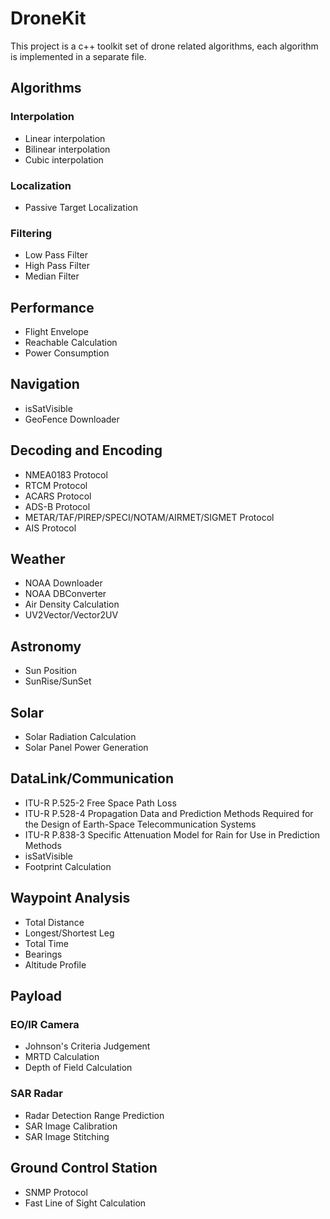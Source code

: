 # DroneKit
This project is a c++ toolkit set of drone related algorithms, each algorithm is implemented in a separate file.

## Algorithms
### Interpolation
- Linear interpolation
- Bilinear interpolation
- Cubic interpolation
### Localization
- Passive Target Localization
### Filtering
- Low Pass Filter
- High Pass Filter
- Median Filter

## Performance
- Flight Envelope
- Reachable Calculation
- Power Consumption

## Navigation
- isSatVisible
- GeoFence Downloader

## Decoding and Encoding
- NMEA0183 Protocol
- RTCM Protocol
- ACARS Protocol
- ADS-B Protocol
- METAR/TAF/PIREP/SPECI/NOTAM/AIRMET/SIGMET Protocol
- AIS Protocol

## Weather
- NOAA Downloader
- NOAA DBConverter
- Air Density Calculation
- UV2Vector/Vector2UV

## Astronomy
- Sun Position
- SunRise/SunSet

## Solar
- Solar Radiation Calculation
- Solar Panel Power Generation

## DataLink/Communication
- ITU-R P.525-2 Free Space Path Loss
- ITU-R P.528-4 Propagation Data and Prediction Methods Required for the Design of Earth-Space Telecommunication Systems
- ITU-R P.838-3 Specific Attenuation Model for Rain for Use in Prediction Methods
- isSatVisible
- Footprint Calculation

## Waypoint Analysis
- Total Distance
- Longest/Shortest Leg
- Total Time
- Bearings
- Altitude Profile

## Payload 
### EO/IR Camera
- Johnson's Criteria Judgement
- MRTD Calculation
- Depth of Field Calculation

### SAR Radar
- Radar Detection Range Prediction
- SAR Image Calibration
- SAR Image Stitching

## Ground Control Station
- SNMP Protocol
- Fast Line of Sight Calculation
